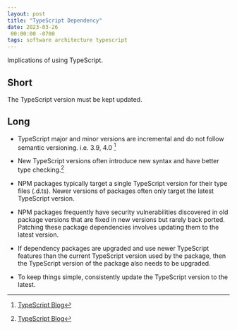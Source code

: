 ```yaml
---
layout: post
title: "TypeScript Dependency"
date: 2023-03-26
 00:00:00 -0700
tags: software architecture typescript
---
```


Implications of using TypeScript.

## Short

The TypeScript version must be kept updated.

## Long

- TypeScript major and minor versions are incremental and do not follow semantic versioning. i.e. 3.9, 4.0 [^1]

- New TypeScript versions often introduce new syntax and have better type checking.[^1]

- NPM packages typically target a single TypeScript version for their type files (.d.ts). Newer versions of packages often only target the latest TypeScript version.

- NPM packages frequently have security vulnerabilities discovered in old package versions that are fixed in new versions but rarely back ported. Patching these package dependencies involves updating them to the latest version.

- If dependency packages are upgraded and use newer TypeScript features than the current TypeScript version used by the package, then the TypeScript version of the package also needs to be upgraded.

- To keep things simple, consistently update the TypeScript version to the latest.

[^1]: [TypeScript Blog](https://devblogs.microsoft.com/typescript/)